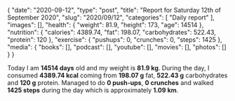 {
    "date": "2020-09-12",
    "type": "post",
    "title": "Report for Saturday 12th of September 2020",
    "slug": "2020\/09\/12",
    "categories": [
        "Daily report"
    ],
    "images": [],
    "health": {
        "weight": 81.9,
        "height": 173,
        "age": 14514
    },
    "nutrition": {
        "calories": 4389.74,
        "fat": 198.07,
        "carbohydrates": 522.43,
        "protein": 120
    },
    "exercise": {
        "pushups": 0,
        "crunches": 0,
        "steps": 1425
    },
    "media": {
        "books": [],
        "podcast": [],
        "youtube": [],
        "movies": [],
        "photos": []
    }
}

Today I am <strong>14514 days</strong> old and my weight is <strong>81.9 kg</strong>. During the day, I consumed <strong>4389.74 kcal</strong> coming from <strong>198.07 g</strong> fat, <strong>522.43 g</strong> carbohydrates and <strong>120 g</strong> protein. Managed to do <strong>0 push-ups</strong>, <strong>0 crunches</strong> and walked <strong>1425 steps</strong> during the day which is approximately <strong>1.09 km</strong>.